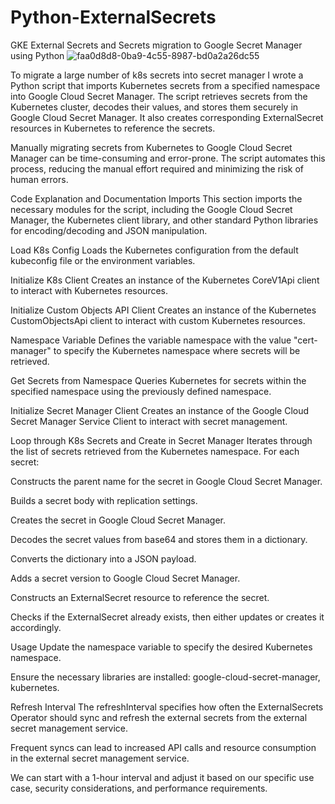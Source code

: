 # Python-ExternalSecrets
GKE External Secrets and Secrets migration to Google Secret Manager using Python 
![faa0d8d8-0ba9-4c55-8987-bd0a2a26dc55](https://github.com/ahmedzak7/Python-ExternalSecrets/assets/64443382/54651d37-20dc-4b6b-8f5c-16c2a15075cd)


To migrate a large number of k8s secrets into secret manager I wrote a Python script that imports Kubernetes secrets from a specified namespace into Google Cloud Secret Manager. The script retrieves secrets from the Kubernetes cluster, decodes their values, and stores them securely in Google Cloud Secret Manager. It also creates corresponding ExternalSecret resources in Kubernetes to reference the secrets.

Manually migrating secrets from Kubernetes to Google Cloud Secret Manager can be time-consuming and error-prone. The script automates this process, reducing the manual effort required and minimizing the risk of human errors.


Code Explanation and Documentation
Imports
This section imports the necessary modules for the script, including the Google Cloud Secret Manager, the Kubernetes client library, and other standard Python libraries for encoding/decoding and JSON manipulation.

Load K8s Config
Loads the Kubernetes configuration from the default kubeconfig file or the environment variables.

Initialize K8s Client
Creates an instance of the Kubernetes CoreV1Api client to interact with Kubernetes resources.

Initialize Custom Objects API Client
Creates an instance of the Kubernetes CustomObjectsApi client to interact with custom Kubernetes resources.

Namespace Variable
Defines the variable namespace with the value "cert-manager" to specify the Kubernetes namespace where secrets will be retrieved.

Get Secrets from Namespace
Queries Kubernetes for secrets within the specified namespace using the previously defined namespace.

Initialize Secret Manager Client
Creates an instance of the Google Cloud Secret Manager Service Client to interact with secret management.

Loop through K8s Secrets and Create in Secret Manager
Iterates through the list of secrets retrieved from the Kubernetes namespace. For each secret:

Constructs the parent name for the secret in Google Cloud Secret Manager.

Builds a secret body with replication settings.

Creates the secret in Google Cloud Secret Manager.

Decodes the secret values from base64 and stores them in a dictionary.

Converts the dictionary into a JSON payload.

Adds a secret version to Google Cloud Secret Manager.

Constructs an ExternalSecret resource to reference the secret.

Checks if the ExternalSecret already exists, then either updates or creates it accordingly.

Usage
Update the namespace variable to specify the desired Kubernetes namespace.

Ensure the necessary libraries are installed: google-cloud-secret-manager, kubernetes. 

Refresh Interval 
The refreshInterval specifies how often the ExternalSecrets Operator should sync and refresh the external secrets from the external secret management service.

Frequent syncs can lead to increased API calls and resource consumption in the external secret management service.

We can start with a 1-hour interval and adjust it based on our specific use case, security considerations, and performance requirements.
